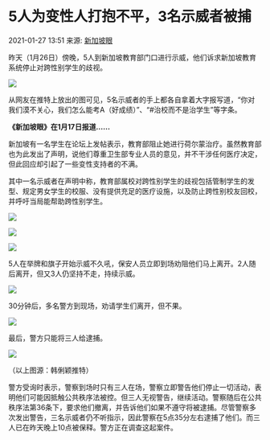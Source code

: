 # 5人为变性人打抱不平，3名示威者被捕

2021-01-27 13:51 来源: [新加坡眼](https://www.sohu.com/a/447018133_120919052?spm=smpc.content-abroad.content.1.1737546002493kfKjxw8)

昨天（1月26日）傍晚，5人到新加坡教育部门口进行示威，他们诉求新加坡教育系统停止对跨性别学生的歧视。

![](https://p9.itc.cn/images01/20210127/e88846f586624cfdba3d822b856b1dfb.jpeg)

从网友在推特上放出的图可见，5名示威者的手上都各自拿着大字报写道，“你对我们漠不关心，我们怎么能考A（好成绩）”、“#治校而不是治学生”等字条。

**《新加坡眼》在1月17日报道……**

新加坡有一名学生在论坛上发帖表示，教育部阻止她进行荷尔蒙治疗。虽然教育部也为此发出了声明，说他们尊重卫生部专业人员的意见，并不干涉任何医疗决定，但此回应却引起了一些变性支持者的不满。

其中一名示威者在声明中称，教育部属校对跨性别学生的歧视包括管制学生的发型、规定男女学生的校服、没有提供充足的医疗设施，以及防止跨性别校友回校，并呼吁当局能帮助跨性别学生。

![](https://p8.itc.cn/images01/20210127/a8fae39e1f1b4c3ea1e0da55d1279872.png)

![](https://p6.itc.cn/images01/20210127/e92729d7639941a4bae326c2b1615b6e.png)

![](https://p2.itc.cn/images01/20210127/5ea220e0085447468ce603fba41d7dd1.png)

5人在举牌和旗子开始示威不久吼，保安人员立即到场劝阻他们马上离开。2人随后离开，但又3人仍坚持不走，持续示威。

![](https://p7.itc.cn/images01/20210127/20c4bf317a254dafbafc3dc4c272d229.gif)

30分钟后，多名警方到现场，劝请学生们离开，但不果。‍‍

![](https://p3.itc.cn/images01/20210127/5b3757afa8b34d609c1cf9a879784134.gif)

最后，警方只能将三人给逮捕。

![](https://p7.itc.cn/images01/20210127/348b718952d643578e643dd250f15046.gif)

（以上图源：韩俐颖推特）

警方受询时表示，警察到场时只有三人在场，警察立即警告他们停止一切活动，表明他们可能因抵触公共秩序法被控。但三人无视警告，继续活动。警察随后在公共秩序法第36条下，要求他们撤离，并告诉他们如果不遵守将被逮捕。尽管警察多次发出警告，三名示威者仍不听指示，因此警察在5点35分左右逮捕了他们。而三人已在昨天晚上10点被保释。警方正在调查这起案件。
<!-- tcd_original_link https://www.sohu.com/a/447018133_120919052 -->
